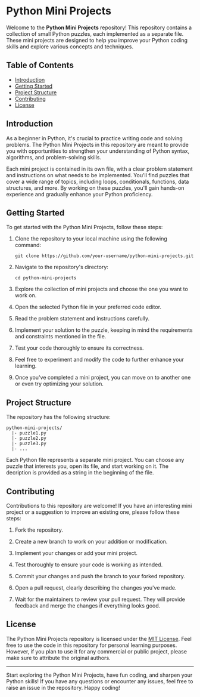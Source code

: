 # Python Mini Projects

Welcome to the **Python Mini Projects** repository! This repository contains a collection of small Python puzzles, each implemented as a separate file. These mini projects are designed to help you improve your Python coding skills and explore various concepts and techniques.

## Table of Contents

- [Introduction](#introduction)
- [Getting Started](#getting-started)
- [Project Structure](#project-structure)
- [Contributing](#contributing)
- [License](#license)

## Introduction

As a beginner in Python, it's crucial to practice writing code and solving problems. The Python Mini Projects in this repository are meant to provide you with opportunities to strengthen your understanding of Python syntax, algorithms, and problem-solving skills.

Each mini project is contained in its own file, with a clear problem statement and instructions on what needs to be implemented. You'll find puzzles that cover a wide range of topics, including loops, conditionals, functions, data structures, and more. By working on these puzzles, you'll gain hands-on experience and gradually enhance your Python proficiency.

## Getting Started

To get started with the Python Mini Projects, follow these steps:

1. Clone the repository to your local machine using the following command:
   ```
   git clone https://github.com/your-username/python-mini-projects.git
   ```

2. Navigate to the repository's directory:
   ```
   cd python-mini-projects
   ```

3. Explore the collection of mini projects and choose the one you want to work on.

4. Open the selected Python file in your preferred code editor.

5. Read the problem statement and instructions carefully.

6. Implement your solution to the puzzle, keeping in mind the requirements and constraints mentioned in the file.

7. Test your code thoroughly to ensure its correctness.

8. Feel free to experiment and modify the code to further enhance your learning.

9. Once you've completed a mini project, you can move on to another one or even try optimizing your solution.

## Project Structure

The repository has the following structure:

```
python-mini-projects/
  |- puzzle1.py
  |- puzzle2.py
  |- puzzle3.py
  |- ...
```

Each Python file represents a separate mini project. You can choose any puzzle that interests you, open its file, and start working on it. The decription is provided as a string in the beginning of the file.

## Contributing

Contributions to this repository are welcome! If you have an interesting mini project or a suggestion to improve an existing one, please follow these steps:

1. Fork the repository.

2. Create a new branch to work on your addition or modification.

3. Implement your changes or add your mini project.

4. Test thoroughly to ensure your code is working as intended.

5. Commit your changes and push the branch to your forked repository.

6. Open a pull request, clearly describing the changes you've made.

7. Wait for the maintainers to review your pull request. They will provide feedback and merge the changes if everything looks good.

## License

The Python Mini Projects repository is licensed under the [MIT License](LICENSE). Feel free to use the code in this repository for personal learning purposes. However, if you plan to use it for any commercial or public project, please make sure to attribute the original authors.

---

Start exploring the Python Mini Projects, have fun coding, and sharpen your Python skills! If you have any questions or encounter any issues, feel free to raise an issue in the repository. Happy coding!
